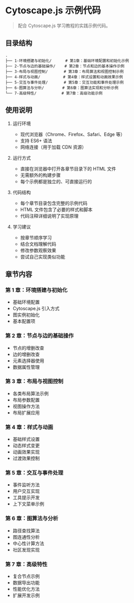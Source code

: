 # Cytoscape.js 示例代码

> 配合 Cytoscape.js 学习教程的实践示例代码。

## 目录结构

```
.
├── 1-环境搭建与初始化/      # 第1章：基础环境配置和初始化示例
├── 2-节点与边的基础操作/    # 第2章：节点和边的基本操作示例
├── 3-布局与视图控制/       # 第3章：布局算法和视图控制示例
├── 4-样式与动画/          # 第4章：样式设置和动画效果示例
├── 5-交互与事件处理/       # 第5章：交互功能和事件处理示例
├── 6-图算法与分析/        # 第6章：图算法实现和分析示例
└── 7-高级特性/           # 第7章：高级功能示例
```

## 使用说明

1. 运行环境

   - 现代浏览器（Chrome、Firefox、Safari、Edge 等）
   - 支持 ES6+ 语法
   - 网络连接（用于加载 CDN 资源）

2. 运行方式

   - 直接在浏览器中打开各章节目录下的 HTML 文件
   - 无需额外的构建步骤
   - 每个示例都是独立的、可直接运行的

3. 代码结构

   - 每个章节目录包含完整的示例代码
   - HTML 文件包含了必要的样式和脚本
   - 代码注释详细说明了实现原理

4. 学习建议
   - 按章节顺序学习
   - 结合文档理解代码
   - 修改参数观察效果
   - 尝试自己实现类似功能

## 章节内容

### 第 1 章：环境搭建与初始化

- 基础环境配置
- Cytoscape.js 引入方式
- 图实例初始化
- 基本配置项

### 第 2 章：节点与边的基础操作

- 节点的增删改查
- 边的增删改查
- 元素选择器使用
- 数据属性管理

### 第 3 章：布局与视图控制

- 各类布局算法示例
- 布局参数配置
- 视图操作方法
- 布局扩展应用

### 第 4 章：样式与动画

- 基础样式设置
- 动态样式变更
- 动画效果实现
- 过渡效果控制

### 第 5 章：交互与事件处理

- 事件监听方法
- 用户交互实现
- 工具提示开发
- 上下文菜单示例

### 第 6 章：图算法与分析

- 路径查找算法
- 图连通性分析
- 中心性计算方法
- 社区发现实现

### 第 7 章：高级特性

- 复合节点示例
- 数据导出功能
- 性能优化方法
- 扩展开发示例
